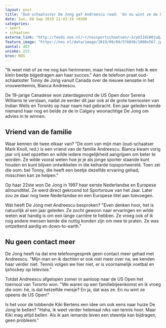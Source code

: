 ```yaml
---
layout: post
title: "Oud-schaatsster De Jong gaf Andreescu raad: 'En nu wint ze de US Open!'"
date: Sun, 08 Sep 2019 21:43:19 +0200
categories: 
- sport 
- schaatsen 
externe_link: "http://feeds.nos.nl/~r/nossportschaatsen/~3/pOIJdiH0juQ/2300898"
feature_image: "https://nos.nl/data/image/2019/09/09/576030/1008x567.jpg"
aantal: 403
unieke: 255
bron: NOS
---
```


<p>"Ik weet niet of ze me nog kan herinneren, maar heel misschien heb ik een klein beetje bijgedragen aan haar succes." Aan de telefoon praat oud-schaatsster Tonny de Jong vanuit Canada over de nieuwe sensatie in het vrouwentennis, Bianca Andreescu.</p>
<p>De 19-jarige Canadese won zaterdagavond de US Open door Serena Williams te verslaan, nadat ze eerder dit jaar ook al de grote toernooien van Indian Wells en Toronto op haar naam had gebracht. Een jaar geleden kende niemand haar nog en belde ze de in Calgary woonachtige De Jong om advies in te winnen.</p>
<h2>Vriend van de familie</h2>
<p>Waar kennen de twee elkaar van? "De oom van mijn man (oud-schaatser Mark Knoll, red.) is een vriend van de familie Andreescu. Bianca kwam vorig jaar vrij snel opzetten en wilde iedere mogelijkheid aangrijpen om beter te worden. Ze wilde vooral weten hoe je je als jonge sporter staande kunt houden en kunt blijven ontwikkelen in die keiharde topsportwereld. Toen zei die oom: bel Tonny, die heeft een beetje dezelfde ervaring gehad, misschien kan ze helpen."</p>
<p>Op haar 22ste won De Jong in 1997 haar eerste Nederlandse en Europese allroundtitel. Ze werd direct gekroond tot Sportvrouw van het Jaar. Later zou ze daar nog twee Nederlandse en een Europese titel aan toevoegen.</p>
<p>Wat heeft De Jong met Andreescu besproken? "Even denken hoor, het is natuurlijk al een jaar geleden. Ze zocht gewoon naar ervaringen en wilde weten wat handig is om een lange carrière te hebben. Ze vroeg ook of ik nog andere mensen kende die nuttig konden zijn om mee te praten. Ze was ontzettend aardig en down-to-earth."</p>
<h2>Nu geen contact meer</h2>
<p>De Jong heeft na dat ene telefoongesprek geen contact meer gehad met Andreescu. "Mijn man en ik dachten er ook niet meer over na, we kenden haar verder niet. Tennis volgen we hier niet, er is voornamelijk voetbal en ijshockey op televisie."</p>
<p>Totdat Andreescu afgelopen zomer in aanloop naar de US Open het toernooi van Toronto won. "We waren op een familiebijeenkomst en ik vroeg die oom: hé, is dat hetzelfde meisje? En ja, dat was ze. En nu wint ze opeens de US Open!"</p>
<p>Is het voor de tobbende Kiki Bertens een idee om ook eens naar huize De Jong te bellen? "Haha, ik weet verder helemaal niks van tennis hoor. Maar Kiki mag altijd bellen. Als ik aan iemands leven een steentje kan bijdragen, geen probleem."</p><img src="http://feeds.feedburner.com/~r/nossportschaatsen/~4/pOIJdiH0juQ" height="1" width="1" alt=""/>
